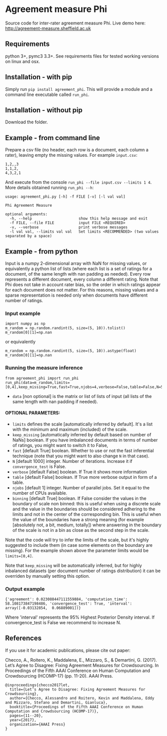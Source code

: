 # Agreement measure Phi
Source code for inter-rater agreement measure Phi. Live demo here: http://agreement-measure.sheffield.ac.uk

## Requirements
python 3+, pymc3 3.3+. See requirements files for tested working versions on linux and osx.

## Installation - with pip
Simply run ``pip install agreement_phi``.
This will provide a module and a command line executable called ``run_phi``.

## Installation - without pip
Download the folder.

## Example - from command line
Prepare a csv file (no header, each row is a document, each column a rater), leaving empty the missing values. For example ``input.csv``:
```
1,2,,3
1,1,2,
4,3,2,1
``` 
And execute from the console ``run_phi --file input.csv --limits 1 4``.
More details obtained running ``run_phi --h``:
```
usage: agreement_phi.py [-h] -f FILE [-v] [-l val val]

Phi Agreement Measure

optional arguments:
  -h, --help                     show this help message and exit
  -f FILE, --file FILE           input FILE <REQUIRED>
  -v, --verbose                  print verbose messages
  -l val val, --limits val val   Set limits <RECOMMENDED> (two values separated by a space)
```

## Example - from python
Input is a numpy 2-dimensional array with NaN for missing values, or equivalently a python list of lists (where each list is a set of ratings for a document, of the same length with nan padding as needed). Every row represents a different document, every column a different rating. Note that Phi does not take in account rater bias, so the order in which ratings appear for each document does not matter. For this reasons, missing values and a sparse representation is needed only when documents have different number of ratings.

### Input example 
```
import numpy as np
m_random = np.random.randint(5, size=(5, 10)).tolist()
m_random[0][1]=np.nan
```
or equivalently
```
m_random = np.random.randint(5, size=(5, 10)).astype(float)
m_random[0][1]=np.nan
```

### Running the measure inference
```
from agreement_phi import run_phi
run_phi(data=m_random,limits=[0,4],keep_missing=True,fast=True,njobs=4,verbose=False,table=False,N=500)
```

- ``data`` [non optional] is the matrix or list of lists of input (all lists of the same length with nan padding if needed).

#### OPTIONAL PARAMETERS:

- ``limits`` defines the scale [automatically inferred by default]. It's a list with the minimum and maximum (included) of the scale.
- ``keep_missing`` [automatically inferred by default based on number of NaNs] boolean. If you have imbalanced documents in terms of number of ratings, you might want to switch it to False,
- ``fast`` [default True] boolean. Whether to use or not the fast inferential technique (note that you might want to also change ``N`` in that case).
- ``N`` [default 1000] integer. Number of iterations. Increase it if ``convergence_test`` is False.
- ``verbose`` [default False] boolean. If True it shows more information
- ``table`` [default False] boolean. If True more verbose output in form of a table.
- ``njobs`` [default 1] integer. Number of parallel jobs. Set it equal to the number of CPUs available.
- ``binning`` [default True] boolean. If False consider the values in the boundary of scale non binned: this is useful when using a discrete scale and the value in the boundaries should be considered adhering to the limits and not in the center of the corresponding bin. This is useful when the value of the boundaries have a strong meaning (for example [absolutely not, a bit, medium, totally]) where answering in the boundary of the scale is not in a bin as close as the second step in the scale.

Note that the code will try to infer the limits of the scale, but it's highly suggested to include them (in case some elements on the boundary are missing). For the example shown above the parameter limits would be ``limits=[0,4]``.

Note that ``keep_missing`` will be automatically inferred, but for highly inbalanced datasets (per document number of ratings distribution) it can be overriden by manually setting this option.

### Output example
```
{'agreement': 0.023088447111559884, 'computation_time': 58.108173847198486, 'convergence_test': True, 'interval': array([-0.03132854,  0.06889001])}
```

Where 'interval' represents the 95% Highest Posterior Density interval.
If  convergence_test is False we recommend to increase N.

## References
If you use it for academic publications, please cite out paper:

Checco, A., Roitero, K., Maddalena, E., Mizzaro, S., & Demartini, G. (2017). Let’s Agree to Disagree: Fixing Agreement Measures for Crowdsourcing. In Proceedings of the Fifth AAAI Conference on Human Computation and Crowdsourcing (HCOMP-17) (pp. 11-20). AAAI Press.
```
@inproceedings{checco2017let,
  title={Let’s Agree to Disagree: Fixing Agreement Measures for Crowdsourcing},
  author={Checco, Alessandro and Roitero, Kevin and Maddalena, Eddy and Mizzaro, Stefano and Demartini, Gianluca},
  booktitle={Proceedings of the Fifth AAAI Conference on Human Computation and Crowdsourcing (HCOMP-17)},
  pages={11--20},
  year={2017},
  organization={AAAI Press}
}
```
